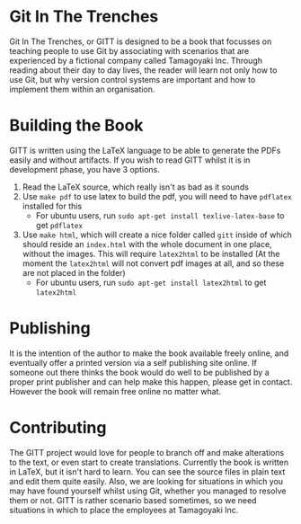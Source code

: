 # Git In The Trenches

Git In The Trenches, or GITT is designed to be a book that focusses on teaching people to use Git by associating with scenarios that are experienced by a fictional company called Tamagoyaki Inc.  Through reading about their day to day lives, the reader will learn not only how to use Git, but why version control systems are important and how to implement them within an organisation.

# Building the Book

GITT is written using the LaTeX language to be able to generate the PDFs easily and without artifacts.  If you wish to read GITT whilst it is in development phase, you have 3 options.

1. Read the LaTeX source, which really isn't as bad as it sounds
2. Use `make pdf` to use latex to build the pdf, you will need to have `pdflatex` installed for this 
      * For ubuntu users, run `sudo apt-get install texlive-latex-base` to get `pdflatex`
3. Use `make html`, which will create a nice folder called `gitt` inside of which should reside an `index.html` with the whole document in one place, without the images.  This will require `latex2html` to be installed (At the moment the `latex2html` will not convert pdf images at all, and so these are not placed in the folder)
      * For ubuntu users, run `sudo apt-get install latex2html` to get `latex2html`

# Publishing

It is the intention of the author to make the book available freely online, and eventually offer a printed version via a self publishing site online.  If someone out there thinks the book would do well to be published by a proper print publisher and can help make this happen, please get in contact.  However the book will remain free online no matter what.

# Contributing

The GITT project would love for people to branch off and make alterations to the text, or even start to create translations.  Currently the book is written in LaTeX, but it isn't hard to learn.  You can see the source files in plain text and edit them quite easily.  Also, we are looking for situations in which you may have found yourself whilst using Git, whether you managed to resolve them or not.  GITT is rather scenario based sometimes, so we need situations in which to place the employees at Tamagoyaki Inc.
